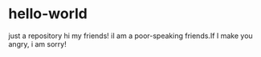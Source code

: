 # hello-world
just a repository
hi my friends!
iI am a poor-speaking friends.If I make you angry, i am sorry!
